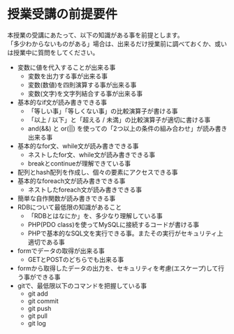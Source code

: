 # 授業受講の前提要件

本授業の受講にあたって、以下の知識がある事を前提とします。    
「多少わからないものがある」場合は、出来るだけ授業前に調べておくか、或いは授業中に質問をしてください。    

- 変数に値を代入することが出来る事
  + 変数を出力する事が出来る事
  + 変数(数値)を四則演算する事が出来る事
  + 変数(文字)を文字列結合する事が出来る事
- 基本的なif文が読み書きできる事
  + 「等しい事」「等しくない事」の比較演算子が書ける事
  + 「以上 / 以下」と「超える / 未満」の比較演算子が適切に書ける事
  + and\(&&\) と or\(||\) を使っての「2つ以上の条件の組み合わせ」が読み書き出来る事
- 基本的なfor文、while文が読み書きできる事
  + ネストしたfor文、while文が読み書きできる事
  + breakとcontinueが理解できている事
- 配列とhash配列を作成し、個々の要素にアクセスできる事
- 基本的なforeach文が読み書きできる事
  + ネストしたforeach文が読み書きできる事
- 簡単な自作関数が読み書きできる事
- RDBについて最低限の知識があること
  + 「RDBとはなにか」を、多少なり理解している事
  + PHP(PDO class)を使ってMySQLに接続するコードが書ける事
  + PHPで基本的なSQL文を実行できる事。またその実行がセキュリティ上適切である事
- formでデータの取得が出来る事
  + GETとPOSTのどちらでも出来る事
- formから取得したデータの出力を、セキュリティを考慮(エスケープ)して行う事ができる事
- gitで、最低限以下のコマンドを把握している事
  + git add
  + git commit
  + git push
  + git pull
  + git log

